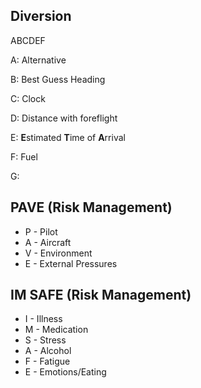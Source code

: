 ## Diversion

ABCDEF

A: Alternative

B: Best Guess Heading

C: Clock 

D: Distance with foreflight

E: **E**stimated **T**ime of **A**rrival

F: Fuel

G: 



## PAVE (Risk Management)

- P - Pilot
- A - Aircraft
- V - Environment
- E - External Pressures



## IM SAFE (Risk Management)

- I - Illness
- M - Medication
- S - Stress
- A - Alcohol
- F - Fatigue
- E - Emotions/Eating